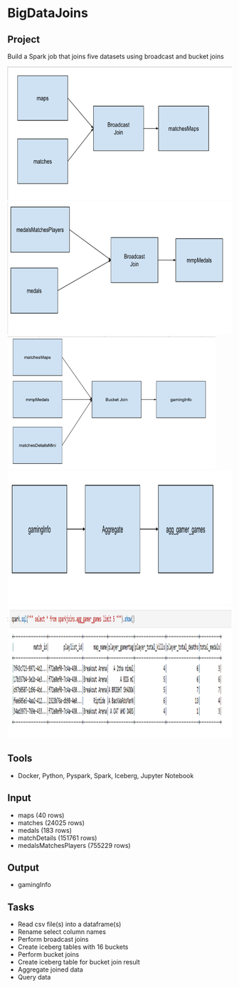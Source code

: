 # BigDataJoins

## Project
Build a Spark job that joins five datasets using broadcast and bucket joins

<img src="https://github.com/Sarah269/bug-free-octo-sniffle/blob/main/BigDataJoins/BigDataJoins1.png" height=300>

<img src="https://github.com/Sarah269/bug-free-octo-sniffle/blob/main/BigDataJoins/BigDataJoins2.png" height=300>

<img src="https://github.com/Sarah269/bug-free-octo-sniffle/blob/main/BigDataJoins/BigDataJoins3.png" height=300>

<img src="https://github.com/Sarah269/bug-free-octo-sniffle/blob/main/BigDataJoins/BigDataJoins4.png" height=300>

<img src="https://github.com/Sarah269/bug-free-octo-sniffle/blob/main/BigDataJoins/Aggregated_gamer_games.png" height=300>




## Tools
- Docker, Python, Pyspark, Spark, Iceberg, Jupyter Notebook

## Input
- maps (40 rows)
- matches (24025 rows)
- medals (183 rows)
- matchDetails (151761 rows)
- medalsMatchesPlayers (755229 rows)

## Output
- gamingInfo

## Tasks
- Read csv file(s) into a dataframe(s)
- Rename select column names
- Perform broadcast joins
- Create iceberg tables with 16 buckets
- Perform bucket joins
- Create iceberg table for bucket join result
- Aggregate joined data
- Query data


